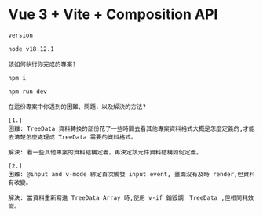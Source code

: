 # Vue 3 + Vite + Composition API

```
version

node v18.12.1
```

```
該如何執行你完成的專案?

npm i

npm run dev
```

```
在這份專案中你遇到的困難、問題，以及解決的方法?

[1.]
困難: TreeData 資料轉換的部份花了一些時間去看其他專案資料格式大概是怎麼定義的,才能去清楚怎麼處理成 TreeData 需要的資料格式。

解決: 看一些其他專案的資料結構定義，再決定該元件資料結構如何定義。

[2.]
困難: @input and v-mode 綁定首次觸發 input event, 畫面沒有及時 render,但資料有改變。

解決: 當資料重新寫進 TreeData Array 時,使用 v-if 銷毀調　TreeData ,但相同耗效能。
```